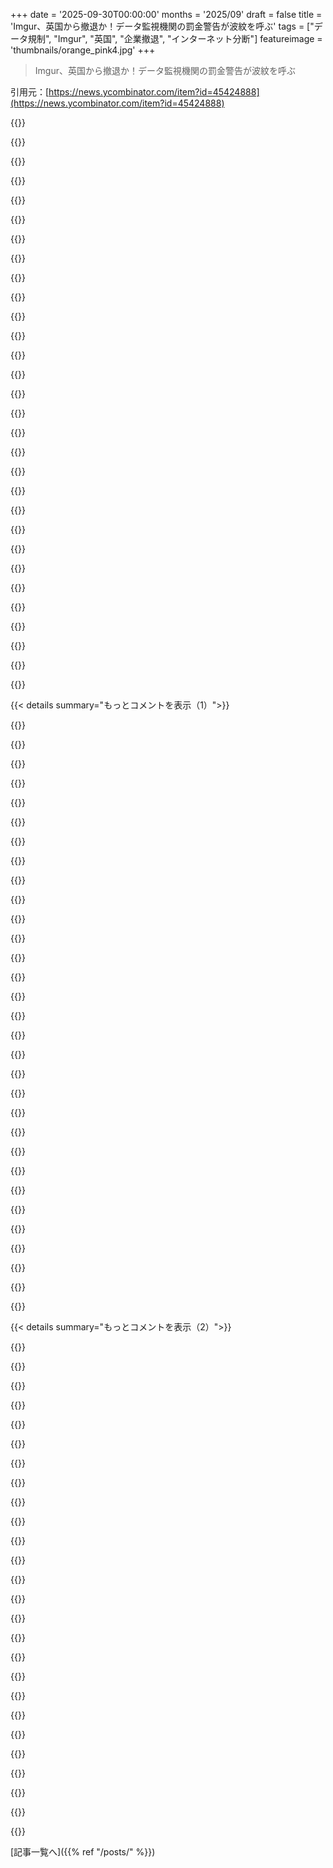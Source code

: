 +++
date = '2025-09-30T00:00:00'
months = '2025/09'
draft = false
title = 'Imgur、英国から撤退か！データ監視機関の罰金警告が波紋を呼ぶ'
tags = ["データ規制", "Imgur", "英国", "企業撤退", "インターネット分断"]
featureimage = 'thumbnails/orange_pink4.jpg'
+++

> Imgur、英国から撤退か！データ監視機関の罰金警告が波紋を呼ぶ

引用元：[https://news.ycombinator.com/item?id=45424888](https://news.ycombinator.com/item?id=45424888)




{{<matomeQuote body="CloudFlareみたいなサービスが、各国の法律を管理する「ジオブロック」の切り替え機能を提供すべきだよね。個々の会社が毎日全カ国の法律を追うなんて無理だし。もしそんなサービスが広まれば、UKみたいに馬鹿な法律を作る国は、ネットから即座に消えてしまう影響力を持つはずだよ。" userName="zmmmmm" createdAt="2025/09/30 21:32:04" color="#45d325">}}




{{<matomeQuote body="Wikipediaがみんなのために、UKでサービス停止してくれたらいいのに（俺はUK在住だけどね）。中国には無理だろうけど、UKならまだ恥を感じる可能性があるかもよ。" userName="flir" createdAt="2025/09/30 22:26:18" color="">}}




{{<matomeQuote body="UK政府はもう恥なんて感じないだろうね。むしろ、恥をかいたり記録的な不人気が逆に彼らを強くしてるみたい。夜間外出禁止令の後にインターネットにアクセスするのにデジタルIDを要求する、なんてことまでやりかねないよ。" userName="smashah" createdAt="2025/10/01 02:50:08" color="">}}




{{<matomeQuote body="子供をネットから締め出すべきだよ。12歳が銃を持つのと同じ。これは親の問題で、技術やビジネスの問題じゃない。子供への供給をなくせば解決する。会社は法律を作れないし、親が子供が何に触れるかの全責任を負うべき。親はずっと放置してきたんだから。" userName="BatteryMountain" createdAt="2025/10/01 07:32:10" color="#ff5733">}}




{{<matomeQuote body="「そこにアクセスできるだけで責任が生じる」って前例は、すごく危険だと思う。これだとインターネットがバラバラになって、グローバルなネットワークじゃなくなっちゃうよ。サイト運営者やCloudFlareみたいな中間に責任を負わせるべきじゃない。もし国が特定のコンテンツをブロックしたいなら、国のISPにやらせて、国民の怒りが政府に向かうようにすべきだね。" userName="thewebguyd" createdAt="2025/09/30 23:21:20" color="#ff5c5c">}}




{{<matomeQuote body="WikipediaはUKからたくさん寄付もらってるから、もしUKで活動停止したら、イギリス人が毎月10〜100ポンドも寄付し続けるか疑問だよね。" userName="OtherShrezzing" createdAt="2025/10/01 07:21:05" color="">}}




{{<matomeQuote body="それ、何か統計あるの？毎月10〜100ポンドもWikipediaに寄付するイギリス人が10人より多いとは思えないけどな。" userName="piker" createdAt="2025/10/01 08:35:02" color="">}}




{{<matomeQuote body="これが一番近い情報だよ。<br>https://meta.wikimedia.org/wiki/Fundraising/2023-24_Report<br>    $    132,466.01  アフリカ<br>    $  4,902,373.13  アジア<br>    $ 49,423,340.29  ヨーロッパ<br>    $106,546,895.77  北アメリカ<br>    $  2,509,299.46  その他<br>    $  6,082,217.76  オセアニア<br>    $    944,844.22  南アメリカ" userName="tetris11" createdAt="2025/10/01 09:09:19" color="#ff33a1">}}




{{<matomeQuote body="正直、しっかり実装されたデジタルIDなら、今のバカげた状況よりずっと良いと思うよ。あくまで「しっかり実装されていれば」だけどね。" userName="gambiting" createdAt="2025/10/01 07:32:38" color="">}}




{{<matomeQuote body="普通の人は組織の理念を信じなくても参加できるってことを分かってないよね。フリをするだけで十分。組織に潜入して裏切るのに大がかりなリソースや陰謀なんていらない、ちょっとした自信があればいいんだ。<br>Keir Starmerはこれを知ってると思う。彼がLabourを潰そうとしてると考えないと、UK政治で起きることを説明するのは難しいよ。" userName="vintermann" createdAt="2025/10/01 08:21:59" color="#ff5c5c">}}




{{<matomeQuote body="別のグラフだと、収益の21%が継続的で、ヨーロッパからは年間1000万ドル。これをGBPに換算すると約750万ポンドだね。<br>UKはヨーロッパ経済の約15%を占めるから、Wikipediaへの寄付も同じくらいと仮定すると、UKからの年間継続寄付額は推定112万5000ポンド。君が言った月10-100ポンドなら、平均月55ポンド（年660ポンド）とすると、約1700人の英国人が寄付してるってことだ。これは驚きの数字だね。" userName="piker" createdAt="2025/10/01 09:19:39" color="#ff33a1">}}




{{<matomeQuote body="ありえないね。<br>何千人もの英国の子どもたちのレイプを隠蔽した英国の政治家が、ウェブサイトが閉鎖されるくらいで簡単に恥じるわけがないよ。" userName="SanjayMehta" createdAt="2025/10/01 04:01:06" color="">}}




{{<matomeQuote body="こんなものからどうやって利益を得るのか、まだ理解できないんだ。<br>サービスを使いたいなら、そのサービスでアカウント登録するよ。<br>中央集権的なIDがやるのは、別のサービスでの私のアカウントと連携させることだけだろ？それこそ私が望まないことなんだ。<br>独立した活動を自分の意思に反して連携させる摩擦を減らすことしか機能しないものから、どうやって利益を得るっていうんだ？" userName="AnthonyMouse" createdAt="2025/10/01 08:48:24" color="#ff5c5c">}}




{{<matomeQuote body="Britainはヨーロッパじゃなくて「その他」だと思ってたよ。" userName="dr_dshiv" createdAt="2025/10/01 09:59:37" color="">}}




{{<matomeQuote body="＞親はずっとお咎めなしだったんだ<br>全く同感だよ。でもUK政府、特にLabourは、人々に本当に責任を取らせたくないんだ。そうすると自分たちの「力」が失われるからね。<br>UKが一番好きなのは、給付金漬けで教育も批判的思考も経済的自由もない、おバカな国民だよ。" userName="octo888" createdAt="2025/10/01 07:36:46" color="#ff33a1">}}




{{<matomeQuote body="それはウェブサイトの種類によるよ。広告を出したり、物を売ったり、ビジネスをしたりしてないなら、あらゆる法域を気にしない大胆さが増すだろうね。<br>でも、ウェブサイトでお金を稼ごうとしてるなら、その国でビジネスをしてるんだから、外国の法律に従う必要があることに特に異論はないよ。<br>もしそれが自由の分断や、自由を侵害する国々への実際の影響を意味するなら、「バルカン化」には賛成だね。" userName="colechristensen" createdAt="2025/10/01 00:53:13" color="#785bff">}}




{{<matomeQuote body="UKじゃなくてLabourのことだよ。" userName="jpfromlondon" createdAt="2025/10/01 08:24:29" color="">}}




{{<matomeQuote body="英国の労働党政治家が国民の意見から完全に乖離してるって思うよ。彼らは自分たちの政策が国民に人気だと思い込んでるけど、現実が見えてない。俺は労働党員として、成長や産業政策について何人かの閣僚と話したけど、彼らは自分たちのシンクタンク以外との交流には関心がなくてね。党大会でも、昔は「国民が何を求めてるか」が話題だったのに、今は「自分たちの政策がいかにうまくいってるか」って話ばっかり。今の権力者たちが労働党の危険な状況をどれだけ理解してないか、本当に呆れるよ。バラ色のメガネどころか、黒曜石の馬の目隠しをつけてるみたいだ。" userName="Aromasin" createdAt="2025/10/01 09:44:50" color="#785bff">}}




{{<matomeQuote body="ウェブサイトで稼ごうとしてるなら、その国でビジネスをしてるんだから、その国の法律に従うべきって言うけど…<br>もし俺が提供者だったら、顧客であるお前が外国（俺の国）とビジネスしてるんだから、お前の国の外国貿易に関する法律に従うべきだろ？<br>それが司法権にきちんと従う唯一の方法じゃないか？<br>つまり、UKはアメリカ国内からビジネスしてるアメリカ企業に司法権を持たないし、UK市民がネットで何か買おうとしたからって、UKの法律に従わせることはできないんだよ。<br>UKは自分たちの市民がUKが違法と見なす取引をした場合に罰することはできるけど、それはどんな場合でも同じことだ。<br>外国企業に司法権を主張し出すと、結局はあらゆる国のあらゆる企業が、たった数人が海外から注文するかもしれないってだけで、あらゆる国の法律に従わなきゃいけないって、完全にイカれた状況になる。ブロック、禁止、罰則は、司法権がある場所でだけやるべきだ。それ以外は全くの狂気でしかない。" userName="bigbadfeline" createdAt="2025/10/01 03:31:37" color="#785bff">}}




{{<matomeQuote body="じゃあCloudFlareみたいなサービスが、世界の万里の長城になって、彼らの利益に逆らったら、超国家的なゲートキーパーとしてサービスを止められちゃうってことか？<br>賢い考えだな、Batman。" userName="ljm" createdAt="2025/09/30 22:18:22" color="#ff5c5c">}}




{{<matomeQuote body="「子供のインターネット利用を禁止して、12歳が銃を持つみたいに親を罰する」って面白いアイデアだな。<br>銃の販売に似た法律ができるんだろうな。そうすると、ネット対応デバイスを売る時は必ず国民IDカードとチェックが必要になる。TV、スマホ、カメラとかね。<br>俺は親として、スマホを使わない時は置いとける安全なスマホ金庫が必要になりそうだな（隠し持ちは許されるんだろうけど）。TVやChromecastなんかには生体認証ロックをつけたいだろうし、子供たちはスマート機能が全部ロックされてないと、 unsupervisedでTVを使えなくなるだろうな。<br>なんだか全然クールじゃないぜ。" userName="Angostura" createdAt="2025/10/01 10:08:17" color="#45d325">}}




{{<matomeQuote body="「国が特定コンテンツをブロックしたいなら、ISPにやらせて国民の怒りを政府に向けさせるべき」みたいなコメント、よく分からないな。<br>それがどうあるべきか正確だとしても、俺たちが生きてる世界でどうやって実現するんだ？<br>テクノロジーコミュニティもISPもクラウド企業も、こんなことは決められない。それが俺たちに影響する問題だとしても、特に法的なことなら、俺たちには発言権なんてほとんどないんだ。<br>テクノロジーに関する法律は、（バカな）政治家や政党、政府が決め、その結果は巨額の罰金や投獄なんかで法執行機関が強制するんだ。しかも、選り好みしたり、政治的動機で起訴されたりするんだよ。最悪の場所では、死刑もあり得る。<br>アフガニスタンはほとんど完全にインターネットアクセスを失ったし、中国や北朝鮮のファイアウォールは有名だ。アジアの多くの国では、大規模な抗議活動があるとネットが遮断される。西側諸国政府は、こうしたものを運営する企業に対して、より多くの法的司法権や経済的影響力を持っていて、検閲のためにそれをますます活用してるんだ。<br>これが民主的な影響力で解決できるって言うなら、多くの国の国民にはそれがないし、それができる国の大多数も、こんなこと気にしてないか知らないだろうし、検閲推進の政治家にそもそも投票しないだろうよ。それに、仮に大多数がこの方法でシステムを動かそうと気にしたとしても、そういうことに関する彼らの意見が重要視されなくなる世界的な傾向があるんだ。" userName="0xfffafaCrash" createdAt="2025/10/01 02:58:48" color="#785bff">}}




{{<matomeQuote body="HNでインターネット規制や執行を求める声がたくさんあることに、俺も同じくらい戸惑ってるよ。コメント欄では、子供にインターネットを使わせた親を投獄しろなんて、皮肉じゃなくて本気で言ってるやつもいる。ウェブサイトでのIDチェックを求める提案もあちこちで見かけるな。<br>誰もこれが実際に何を意味するのか考えてないのか？使うたびにID認証が必要なインターネットを本当に望んでるのか？政府が、お前のコンテンツを見ていいか、投稿していいかを決めるのを歓迎するのか？これほど政府が介入することに伴う追跡やプライバシー侵害を歓迎するのか？<br>俺の考えでは、HNのやつらは、ウェブサイトへのアクセスが遮断されたり、使ってるサイトにID認証が追加されたりして、これらのルールが現実味を帯びてきた時に初めて目を覚ますんだ。<br>彼らは、嫌いなサービス、つまりTikTokやFacebookだけが規制される世界を想像してるんだよ。規制強化を求める連中は、自分たちが使ってるサイトが規制対象リストに載るなんて思ってないけど、ユーザー投稿コンテンツのあるサイト（Hacker Newsも含む）を楽しんでるなら、こんなことを要求するのは、自分自身への追加規制と追跡を求めてるってことだぜ。" userName="Aurornis" createdAt="2025/10/01 13:13:38" color="#ff5733">}}




{{<matomeQuote body="インターネットはすごく役立つ教育資源だよ。子供たちにコミュニケーションしたい相手と繋がる方法も提供してくれる。親による管理が必要なんだ。<br>うちの子たちはインターネットからすごくたくさんのことを学んだよ。俺は彼らを導き、どんな情報源が信用できるか、どんな害があるか、誰と話すか、何を伝えるかなど、話し合ってきた。<br>親にとって管理しやすくなるソリューションはあるはずだよ。みんなに管理ツールが必要なんだ。子供たちにチャイルドセーフSIMカードを携帯電話で使うように義務付けるとかね（もう利用可能で、EEが宣伝してる）。自宅のインターネット接続は、デフォルトでフィルタリングされるようにすべきで、それはISPが提供するルーターで特定のデバイスだけオフにできるようにすべきだよ（ほとんどの人が持ってるだろ）。" userName="graemep" createdAt="2025/10/01 12:13:51" color="#38d3d3">}}




{{<matomeQuote body="UKのインターネットの自由に関する最近の変更に関する法律は、保守党が作ったんだ。労働党もそれを支持してる。政治的スペクトラム全体から支持があるみたいだな。<br>緑の党は反対してるし、改革党もポピュリスト的な演説で反対してるかもしれないけど、UKの代表者の大多数はこの法律を支持してるみたいだよ。<br>この世論調査によると、ほとんどの英国人もオンライン安全法（OSA）を支持してるぜ：https://www.ipsos.com/en-uk/britons-back-online-safety-acts-..." userName="jeroenhd" createdAt="2025/10/01 09:23:02" color="#45d325">}}




{{<matomeQuote body="自分で調べてみてくれ。<br>過去数十年、英国ではパキスタン系英国人のレイプギャングが訴追を免れてきたことを知ってるだろ？<br>それが最近になってようやく変わったんだ。<br>ちなみに、最初に文書化されたケースは1973年からだ。50年以上にわたる組織的な虐待は、共謀した組織によってしか隠蔽できないんだよ。" userName="SanjayMehta" createdAt="2025/10/02 06:04:57" color="">}}




{{<matomeQuote body="この状況は前から続いてるよ。USの人は気づかないだけ。例えば、UKからは「GDPRのせい」で地元Montanaの新聞サイトにアクセスできないんだよね。UKはEUじゃないのに変だよね。" userName="dboreham" createdAt="2025/10/01 02:43:48" color="#ff5733">}}




{{<matomeQuote body="Cloudflareのダッシュボードで「ip.src.country eq “GB”」を設定してブロックすればいいんだよ。もっと簡単なオプションが必要なのはわかるけどね。" userName="bstsb" createdAt="2025/09/30 21:39:17" color="">}}




{{<matomeQuote body="UKはこういうこと、もう10年以上やってるよ。PIPCUなんて組織が著作権を盾に、管轄外のサイトまで10年の禁固刑をちらつかせてくるんだからね。https://torrentfreak.com/uk-police-launch-campaign-to-shut-d...<br>レジストラにドメイン移管させたりしてるし。https://easydns.com/blog/2013/10/08/whatever-happened-to-due..." userName="nadermx" createdAt="2025/09/30 19:01:33" color="#ff33a1">}}




{{<matomeQuote body="USだって国外ホスト・USアクセス可能コンテンツには常に管轄権を主張してきたでしょ。Megauploadのオーナーが身柄引き渡されたのを忘れてない？これはUSの現状に追いついてるだけだよ。<br>それに、消費者データ保護法と「オンライン安全法」を混同してる人が多いね。Imgurは言論の自由のために戦ってるんじゃなくて、ユーザーデータを追跡して売りたいだけなんだから。未成年は同意できないしね。もしかしたら企業がわざと誤解させてるのかも。" userName="kimixa" createdAt="2025/09/30 20:59:40" color="#45d325">}}




{{< details summary="もっとコメントを表示（1）">}}

{{<matomeQuote body="ヨーロッパの多くの国も同じようなことしてるよ。正直、これは文化的な違いだと思うな。" userName="matt-p" createdAt="2025/09/30 20:32:31" color="">}}




{{<matomeQuote body="え、USでTorrentサイトをホストしたら、FBIにドメインを差し押さえられないの？" userName="KaiserPro" createdAt="2025/09/30 20:56:25" color="">}}




{{<matomeQuote body="DMCAに従うなら、問題ないと思うけどね。" userName="nadermx" createdAt="2025/09/30 21:00:06" color="">}}




{{<matomeQuote body="USが国外ホストでもUSアクセス可能コンテンツに管轄権を主張するのは、別国からリモートで犯罪を犯しても逃れられないのと同じだよ。<br>身柄引き渡しは、別の国に管轄権を主張するんじゃなくて、自国で犯罪があったから協力してって頼むこと。MegauploadはUSでビジネスをして顧客もいたんだから、今のUKのケースとは違うね。<br>その国でビジネスして顧客がいるなら、その国の法律に従うのは当然だよ。でも、ただコンテンツを世界中からアクセスできるようにするだけで犯罪だって言い出すのは、全く別の話だよね。" userName="Aurornis" createdAt="2025/10/01 00:35:17" color="#785bff">}}




{{<matomeQuote body="Megauploadはちょっと変わったケースだね。USでホストされてたから、USに管轄権があったんだ。まだニュージーランドとUSで裁判が続いてて、有罪は証明されてないよ。彼がDMCAに従ったって主張してるのは、もし本当なら身柄引き渡しされても助かる可能性あるかもね。" userName="nadermx" createdAt="2025/09/30 21:10:05" color="#785bff">}}




{{<matomeQuote body="DMCAのセーフハーバー規定って、その要件を満たすサイトにしか適用されないんだよ。トレントファイルやinfohashをホストするのが主な目的のサイトは、正直言って対象外だね。もしDMCAがUSの運営者がトレントカタログを公にホストするのを許したら、山ほどそういうサイトが出てくるはずだよ。" userName="otterley" createdAt="2025/10/01 02:24:25" color="#785bff">}}




{{<matomeQuote body="USはDMCAを許可してるんだよ。でも、誰も著作権侵害を誘発しようとしたり、DMCAにちゃんと従ったりせずに試したことないんだ。あと、ニッチな分野で自分を弁護して証明するのはすごく大変で金もかかるし、みんなお金を払いたくないって思ってるから収益化しにくくって、きちんと防御するのも難しいんだよ。" userName="nadermx" createdAt="2025/10/01 09:27:15" color="#785bff">}}




{{<matomeQuote body="DMCAの通知と削除ルールに従うことでセーフハーバーが適用される民事責任のカテゴリは、まず刑事侵害行為とは重ならないんだ。もっと大事なのは、たとえ重なったとしてもDMCAのセーフハーバーは民事責任にしか適用されず、そもそも刑事責任には適用されないってことだよ。「DMCAに従う」ことはFBIが関わることには全然関係ないんだ。" userName="dragonwriter" createdAt="2025/09/30 21:50:52" color="#ff5733">}}




{{<matomeQuote body="＞USは常に、外国でホストされていてもUSからアクセスできるコンテンツに管轄権を主張してきたんだよ。<br>USユーザーがいるって理由で、非USのギャンブルウェブサイトのドメインがアメリカ政府に没収されたケースは、約20年前から複数あったよね。" userName="JimDabell" createdAt="2025/10/01 00:12:39" color="#ff5c5c">}}




{{<matomeQuote body="＞誰も著作権侵害を誘発しようとせずに、あるいはDMCAにちゃんと従わずに試したことはないんだよね。なんでだと思う？" userName="otterley" createdAt="2025/10/01 14:38:11" color="">}}




{{<matomeQuote body="＞もし彼がDMCAに従ったと主張したとして、もし彼が引き渡されたら救われるかもしれないって話だけど、100%無理だよ。DMCAのセーフハーバーは刑事行為には適用されなくて、狭いカテゴリの民事責任にしか効かないんだ。" userName="dragonwriter" createdAt="2025/09/30 21:45:29" color="#785bff">}}




{{<matomeQuote body="それって逆に見ているよ。法律は、人が法的に拘束力のある契約を結べる年齢、例えば同意を提供する年齢を定めているんだ。UKでは18歳だけど、いくつか例外もあるね。UKが、他のどんな文脈でも法的同意の標準年齢より低い年齢で未成年がユーザートラッキングに同意することを許可する特別な例外を作るなんて、ばかげてるよ。" userName="avianlyric" createdAt="2025/10/01 01:11:28" color="#ff5c5c">}}




{{<matomeQuote body="いや、だってトレントは反資本主義だし、文化的にそれは許容されないんだよ（共産主義的行為）。だけど、WhatsAppやiMessageをすぐにブロックしたり、「アダルトコンテンツ」を見るのにIDをアップロードさせたりするとは思えないけどね。" userName="matt-p" createdAt="2025/09/30 21:22:35" color="">}}




{{<matomeQuote body="DMCAは絶対に適用されるよ。もしそれに従えば、誘発したり故意に侵害したりしない限り、民事責任から刑事責任にまで発展することはないんだ。FBIが関わるのは、その段階を超えてからだね。" userName="nadermx" createdAt="2025/09/30 22:14:36" color="#45d325">}}




{{<matomeQuote body="だけど、5歳児が何かに同意できるという考えは馬鹿げてるよ。だからどこかで線引きしなきゃいけないんだ。UKは18歳で線引きすることを選んだんだけど、一部の子供にとっては馬鹿げてるって思うだろうね。でも、他の子にとっては適切なんだ。それに18歳になってもまだ感情的に未熟で、そういう決定を適切にできない子もいるだろうしね。" userName="marcus_holmes" createdAt="2025/10/01 01:06:59" color="#ff33a1">}}




{{<matomeQuote body="著作権侵害が意図的で、そこから収益を得てマネーロンダリングしたら犯罪になるって話だけど、DMCAに従ってセーフハーバーが適用されるなら、何が刑事罰になる著作権侵害なの？Backpageの例だと、資金が”犯罪源”から来たって証明できなかったから創業者たちは無罪だったしね。<br>https://www.courthousenews.com/backpage-executives-acquitted..." userName="nadermx" createdAt="2025/09/30 22:11:58" color="">}}




{{<matomeQuote body="海外に住む人に対して、その国の犯罪だって言って協力を求めるのはおかしいよ。まるでシャリア法を理由にアダルトサイト運営者を中東の国に引き渡せって言うようなもんだ。直接ビジネスをしてない限り、海外のサイト運営者がローカルな法律に従う必要はないはずだ。" userName="NL807" createdAt="2025/10/01 01:43:05" color="#45d325">}}




{{<matomeQuote body="いや、何が absurd かって、未成年者を含め、みんなのデータが勝手に追跡されて売られてるってことだよ。そっちの方が絶対おかしいって。" userName="fao_" createdAt="2025/09/30 22:11:48" color="">}}




{{<matomeQuote body="これが、私が唯一見つけられたり覚えてる関連ケースだよ。MPAAの証拠によるとIsoHuntにリンクされたコンテンツの大半は著作権侵害で、検索エンジンも侵害コンテンツを見つけるように調整されてた。創設者のFung自身も、サイトの目的が侵害コンテンツのダウンロードだと示唆する発言をしてたんだ。<br>https://en.m.wikipedia.org/wiki/IsoHunt" userName="nadermx" createdAt="2025/10/02 06:39:33" color="#ff33a1">}}




{{<matomeQuote body="各国って、条約があれば自国の領土外でも著作権法（民事も刑事も）を施行する権利があるんじゃないかな？" userName="lokar" createdAt="2025/09/30 22:55:32" color="">}}




{{<matomeQuote body="DMCAのセーフハーバーは、刑事著作権侵害をしてない場合に限るし、DMCAに従ってるだけじゃ刑事著作権侵害を犯してない証明にはならないよ。Backpageの例は刑事著作権侵害とは関係ないし、共通点なんてほとんどないから。" userName="dragonwriter" createdAt="2025/09/30 22:35:13" color="#38d3d3">}}




{{<matomeQuote body="私の疑問は、「DMCAのセーフハーバー要件を満たすUSAのトレントサイトがなぜ存在しないと思う？」だったんだけど。" userName="otterley" createdAt="2025/10/02 16:48:29" color="">}}




{{<matomeQuote body="英国の同意年齢は16歳だよ。だから、16歳がセックスには同意できるのにクッキーには同意できないって考えは、確かにちょっと absurd だよね。" userName="gambiting" createdAt="2025/10/01 07:36:16" color="">}}




{{<matomeQuote body="彼らはDMCAに従ってるって言ってたけど、完全には遵守してなかったんだよ。重複検出機能はあったけど、DMCAテイクダウンで削除されるのはリンクだけで、コンテンツ自体は消えなかったからね。彼らの主張ほど物議を醸すケースじゃなかったんだ。" userName="Aurornis" createdAt="2025/10/01 00:43:07" color="#785bff">}}




{{<matomeQuote body="MegaUploadとImgurの件を比較できないってのは納得できないな。Imgurは英国の未成年からデータを集めて売ってる可能性が高く、それはUKでは犯罪だよ。広告も売ってるだろうし、UKがImgurに管轄権を持つべきだ。金銭取引の有無だけで関与を判断するのもおかしい。利益がなくても国の法律を破れば、市民と直接関わる法律なら免れるべきじゃない。" userName="avianlyric" createdAt="2025/10/01 01:05:39" color="#45d325">}}




{{<matomeQuote body="全てのトラッキングを拒否しても、どうせこういうクソ企業は結局追跡してくるんだろ。" userName="hsbauauvhabzb" createdAt="2025/09/30 22:16:30" color="">}}




{{<matomeQuote body="アメリカで顧客とやり取りして金銭を扱うビジネスをするなら、アメリカの法律に従う必要があるのは当然だよ。" userName="Aurornis" createdAt="2025/10/01 00:36:34" color="">}}




{{<matomeQuote body="TikTok USは米国の理事を置いた米国企業に売却させられたばかりだよね。" userName="potatototoo99" createdAt="2025/09/30 22:17:25" color="">}}




{{<matomeQuote body="英国から撤退しても過去の責任を問われるのは危険な考えだ。ウェブサイトを運営してるだけで、どこからアクセスされるかまで気にしないよ。新聞を発行して、内容が違法な地域で読まれたら発行元が責任を負うのか？そういう話じゃないだろ。" userName="elAhmo" createdAt="2025/09/30 14:12:39" color="">}}




{{<matomeQuote body="君はウェブサイトのホスティングとサービスの提供を混同してるね。英国でサービスを提供するなら、その国の法律に従う必要があるんだ。Imgurは過去に英国でサービスを提供していたから、その間のデータ保護法違反の責任は免れないんだよ。サービスをやめても、過去の過ちは帳消しにならないって記事にもあるだろ。" userName="wiether" createdAt="2025/09/30 14:25:58" color="#785bff">}}

{{</details>}}




{{< details summary="もっとコメントを表示（2）">}}

{{<matomeQuote body="混同してるのは君の方だよ。英国外でウェブサイトを公開するのと、「英国でサービスを提供すると決める」のは全く別物だ。英国のこの法的帝国主義は自己中心的で非現実的だし、世界の言論の自由を脅かすものだよ。" userName="eduction" createdAt="2025/09/30 14:35:08" color="">}}




{{<matomeQuote body="Imgurは英国ユーザーからの広告収入を喜んで受け取ってたはずだ。もし「サービスを提供していない」なら、そんなことはしないよ。インターネットサービスへの域外適用には不満だけど、金を受け取ってページを提供してるのに「サービス提供じゃない！」なんて詭弁は通用しないよな。それって顧客にサービスを提供するビジネスそのものだろ。" userName="Analemma_" createdAt="2025/09/30 14:39:42" color="#45d325">}}




{{<matomeQuote body="「英国からの撤退は、データ保護法違反の以前の責任を組織が回避することを許さない」って記事の引用が全てを物語ってるね。Imgurが英国ユーザーから収益を得てたなら、もう「サービス提供じゃない」なんて言い訳はできない。英国がCEOや取締役を個人的に、あるいは刑事的に罰することも可能だけど、たぶんそこまではしないだろうな。" userName="buran77" createdAt="2025/09/30 14:31:11" color="#ff33a1">}}




{{<matomeQuote body="Imgurが独自の広告ネットワークを運営してるのか、それとも広告ネットワークが広告主から金を受け取ってImgurに支払ってるのか？小さなウェブサイトにまで基準を押し付けるんじゃなくて、英国のビジネスから直接金が流れる広告ネットワークに焦点を当てるべきだろ。Google Adwordsで小遣いを稼いだだけで英国と関係があるなんて absurd だし、ウェブサイトが200近い国の法律に従う責任があるなんて、誰がそんなこと要求できるんだ？英国の広告ネットワークが特定の基準に違反するサイトに広告を出さないようにするならまだわかるよ。" userName="iamnothere" createdAt="2025/09/30 16:15:30" color="#45d325">}}




{{<matomeQuote body="君が提案してる基準は結局、「複雑な国際企業ネットワークを介して取引をロンダリングする限り、その国の法律に従わずにビジネスができる」ってことになるよな。国家が主権と管轄権に関して、こんな見解を受け入れないのは当然のことだろ。" userName="Analemma_" createdAt="2025/09/30 16:34:34" color="#785bff">}}




{{<matomeQuote body="提供するサービスによるけど、もう20年以上前から気にしなきゃいけないんだよ。一番わかりやすい例は、ギャンブルを扱うUKやEuropeのウェブサイトだね。[1]彼らの管轄区域では合法でも、USの人たちがサービスにアクセスするのを防がないと、USのギャンブル法に違反することになる。USの企業もGDPRを恐れてEU居住者のアクセスを地域制限してるよ。ニュースサイトを運営してる人たちも、UKの裁判所の報道とか、有名な”Super injunctions”[2]の対象になってる事項を載せる場合、UK居住者からのアクセスを制限しなきゃいけないことがよくあったんだ。[1]例えば、この人は完全に合法的に運営されてると思ってたUKの上場企業の役員だったんだけど、NYCで逮捕されたんだ。 https://www.theguardian.com/business/2006/sep/14/gambling.mo...<br>[2]例えば、「Ryan Giggs」のSuper injunctionのケースね。 https://en.wikipedia.org/wiki/2011_British_privacy_injunctions" userName="seanhunter" createdAt="2025/09/30 14:26:21" color="#ff5733">}}




{{<matomeQuote body="「UKでの収益」の定義って、ちょっと議論の余地があるよね？<br>例えば、僕がUS HQにあるセルフサービス広告ポータルから、UKの会社に広告パッケージを売って、その会社がUKの顧客向けに広告出すとする。OK、これはUKの収益っぽい。じゃあ、「USの顧客向けに広告出す」場合はどうなる？かなり議論の余地が出てくるよね。<br>US HQからUSの会社に広告パッケージを売ったとして、UKの誰かが僕のサイトで広告を見て、それが0.001セントの収益になったら？これも議論の余地があるんじゃないかな。" userName="matt-p" createdAt="2025/09/30 20:40:59" color="">}}




{{<matomeQuote body="＞USの会社に広告パッケージを売ったとして、UKの誰かが僕のサイトで広告を見て、それが0.001セントの収益になったら？これも議論の余地があるんじゃないかな。<br>この状況のどこが議論の余地があるのか、まったくわからないな。君はUKの市民から、たとえわずかでも、はっきりと収益を得てるんだ。もしその収益がいらないなら、UKで広告を表示するのをやめればいい。UKへのトラフィックを提供するのが非経済的になるなら、UKへのトラフィック提供をやめればいい。問題解決だ。<br>実際には、UK市民からたまたま数ドル稼いだくらいで、誰も気にしないよ。君のビジネスがUK市民からの収益に明らかに依存していて、UKの法律を遵守しようとまったく努力してないなら、まったく別の話だね。<br>話はすごくシンプルだよ。収益が欲しいなら、その収益を得てる国の法律に従う必要がある。法律に従いたくないなら、その国の市民に広告を出したり、彼らのデータを収集・販売したりして、収益を得ようとしないことだね。" userName="avianlyric" createdAt="2025/10/01 01:22:56" color="#ff5c5c">}}




{{<matomeQuote body="＞僕に責任がある？<br>もし彼らの管轄区域に行くなら、イエス。" userName="giancarlostoro" createdAt="2025/09/30 18:33:10" color="">}}




{{<matomeQuote body="これはInternetが構想されたときから内包されていた矛盾だと思うな。地理にまったく依存しないサービスが、地理や国境だらけの世界の上に成り立ってるんだから。" userName="afandian" createdAt="2025/09/30 14:17:54" color="">}}




{{<matomeQuote body="＞Imgurが以前UKでサービスを提供してた<br>ってことは、サーバーがUKにあったってこと？それともユーザーがUKにいたってこと？それとも両方？" userName="lurk2" createdAt="2025/09/30 19:19:21" color="">}}




{{<matomeQuote body="＞彼らはUSの人たちがサービスにアクセスするのを防がないと、USのギャンブル法に違反することになる。<br>USへの渡航を避けるだけじゃダメなの？" userName="lurk2" createdAt="2025/09/30 19:31:57" color="">}}




{{<matomeQuote body="君が提案してる基準だと、アフガニスタンが、Hacker Newsが少なくとも一人のアフガニスタン人にサービスを提供してて、ここのコンテンツがsharia lawに違反するって理由でシャットダウンできちゃうことになるよ。" userName="lurk2" createdAt="2025/09/30 19:24:47" color="">}}




{{<matomeQuote body="UKで利用可能なすべてのウェブサイトが、自動的にUKでサービスを提供してることになるの？UKからのリクエストをデフォルトで完全にブロックしちゃえば「サービスを提供してない」ってことにならないかな？もっとシンプルじゃない？" userName="notarget137" createdAt="2025/09/30 14:39:54" color="">}}




{{<matomeQuote body="Imgurは具体的にUKでどんなサービスを提供してるの？" userName="elAhmo" createdAt="2025/09/30 18:09:57" color="">}}




{{<matomeQuote body="インターネットってさ、自分たちで統治ルールを作るチャンスを逃したよね。だから各国政府がバラバラに介入してきて、めちゃくちゃになってる。昔は憲法作りが流行ったけど、ネットがそういう時代にできてたらどうなってたんだろうね？" userName="josephg" createdAt="2025/09/30 20:46:19" color="#ff33a1">}}




{{<matomeQuote body="ニュースサイト運営者は、イギリスの裁判報道とか”スーパー差止命令”絡みで、イギリス在住者からのアクセスをブロックすることがよくあるんだって。もしサイトにイギリス国内の資産がない場合、この命令ってどこまで強制力があるのかな？" userName="BeFlatXIII" createdAt="2025/09/30 14:29:08" color="#45d325">}}




{{<matomeQuote body="これはちょっと極端な例だけどさ。もしある国で誰かを殺したら、その国から逃げても責任は逃れられないだろ？法律違反があったなら、サービスを撤退してもその違反行為自体は消えないんだよ。（調査はまだ続いてるけどね）" userName="mytailorisrich" createdAt="2025/09/30 18:45:44" color="#38d3d3">}}




{{<matomeQuote body="多くの国が、自国の法律を管轄外や国境の外にまで適用してるよ。例えば、USAのKim dotcom、RussiaのSkripals、ChinaのTeng Bio、IsraelのMordechai Vanunuなんかがそうだね。" userName="hdgvhicv" createdAt="2025/09/30 19:05:52" color="#ff5c5c">}}




{{<matomeQuote body="めちゃくちゃ曖昧だよね。例えば俺が国Aの市民で国Bに住んでて、国CのVPN使って国Dからアクセスしてるフリ。サーバーは国E、キャッシュは国F。運営会社は国G本社だけど社員は国H、I、Jにいる場合、一体どの国の法律に従えばいいんだ？" userName="ryandrake" createdAt="2025/09/30 19:54:48" color="#ff33a1">}}




{{<matomeQuote body="これって比較にならないし、良い例じゃないよ。「犯罪」はホスティングしてる国で起きてるわけで（しかもそこでは犯罪ですらない可能性も）、殺人犯が引き渡し条約のない国に逃げ込む例なんて山ほどあるんだから、これは的外れだよ。" userName="IlikeKitties" createdAt="2025/09/30 18:49:21" color="">}}




{{<matomeQuote body="大して変わらないと思うな。インターネットの憲法なんて、書かれてない紙切れと一緒で、ほぼ無価値でしょ。" userName="zerocrates" createdAt="2025/09/30 21:15:51" color="">}}




{{<matomeQuote body="ユーザーが登録してる「トランザクションサービス」と、ただ記事を読ませるだけのウェブページ提供は違うよね。でもWeb 2.0以降、その区別もあいまいになった。Imgurは明らかにユーザー生成コンテンツをホストしてるんだから、「サービスを提供してない」とは言えないよ。" userName="afandian" createdAt="2025/09/30 15:22:52" color="#38d3d3">}}




{{<matomeQuote body="つまりUSAの場合ね、国Xから国Zへ飛ぶ飛行機に乗ってて、それがUSAと仲良しの国Yの上空を通ったら、USAは国Yに飛行機を着陸させて、武装した連中が乗り込んできて、大声で抵抗するお前を引きずり下ろして檻に入れ、そのままUSAに送られちゃう、ってことだよ。" userName="pixl97" createdAt="2025/09/30 14:49:39" color="#ff33a1">}}




{{<matomeQuote body="国家が主権と管轄権の見方に賛同しないのは当然だろ。これまで通り我慢するか、Chinaみたいなサイトブロックするしかない。実質的な治外法権はUSAだけだ。この政策は、USA企業のコンテンツポリシーを強引に変えようとする露骨な試みだと思う。「コンテンツ安全」より政治的影響力が目的でしょ。（サイトブロックの方が効果的だけど）。イギリスが無理に進めたら後悔するぞ。" userName="iamnothere" createdAt="2025/09/30 17:00:43" color="#45d325">}}

{{</details>}}



[記事一覧へ]({{% ref "/posts/" %}})
